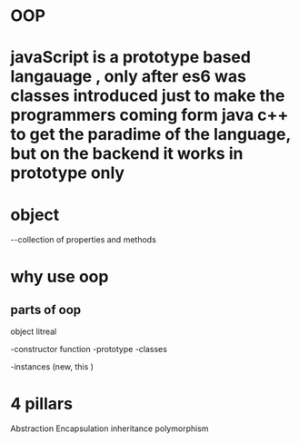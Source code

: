 # OOP

# javaScript is a prototype based langauage , only after es6 was classes introduced just to make the programmers coming form java c++ to get the paradime of the language, but on the backend it works in prototype only

# object

--collection of properties and methods

# why use oop

## parts of oop

object litreal

-constructor function
-prototype
-classes

-instances (new, this )

# 4 pillars

Abstraction
Encapsulation
inheritance
polymorphism
